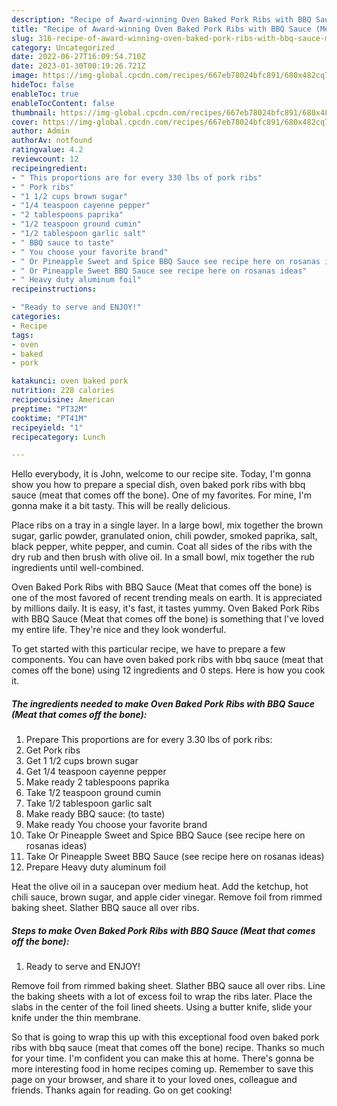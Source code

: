 ```yaml
---
description: "Recipe of Award-winning Oven Baked Pork Ribs with BBQ Sauce (Meat that comes off the bone)"
title: "Recipe of Award-winning Oven Baked Pork Ribs with BBQ Sauce (Meat that comes off the bone)"
slug: 316-recipe-of-award-winning-oven-baked-pork-ribs-with-bbq-sauce-meat-that-comes-off-the-bone
category: Uncategorized
date: 2022-06-27T16:09:54.710Z
date: 2023-01-30T00:19:26.721Z
image: https://img-global.cpcdn.com/recipes/667eb78024bfc891/680x482cq70/oven-baked-pork-ribs-with-bbq-sauce-meat-that-comes-off-the-bone-recipe-main-photo.jpg
hideToc: false
enableToc: true
enableTocContent: false
thumbnail: https://img-global.cpcdn.com/recipes/667eb78024bfc891/680x482cq70/oven-baked-pork-ribs-with-bbq-sauce-meat-that-comes-off-the-bone-recipe-main-photo.jpg
cover: https://img-global.cpcdn.com/recipes/667eb78024bfc891/680x482cq70/oven-baked-pork-ribs-with-bbq-sauce-meat-that-comes-off-the-bone-recipe-main-photo.jpg
author: Admin
authorAv: notfound
ratingvalue: 4.2
reviewcount: 12
recipeingredient:
- " This proportions are for every 330 lbs of pork ribs"
- " Pork ribs"
- "1 1/2 cups brown sugar"
- "1/4 teaspoon cayenne pepper"
- "2 tablespoons paprika"
- "1/2 teaspoon ground cumin"
- "1/2 tablespoon garlic salt"
- " BBQ sauce to taste"
- " You choose your favorite brand"
- " Or Pineapple Sweet and Spice BBQ Sauce see recipe here on rosanas ideas"
- " Or Pineapple Sweet BBQ Sauce see recipe here on rosanas ideas"
- " Heavy duty aluminum foil"
recipeinstructions:

- "Ready to serve and ENJOY!"
categories:
- Recipe
tags:
- oven
- baked
- pork

katakunci: oven baked pork 
nutrition: 228 calories
recipecuisine: American
preptime: "PT32M"
cooktime: "PT41M"
recipeyield: "1"
recipecategory: Lunch

---
```



Hello everybody, it is John, welcome to our recipe site. Today, I'm gonna show you how to prepare a special dish, oven baked pork ribs with bbq sauce (meat that comes off the bone). One of my favorites. For mine, I'm gonna make it a bit tasty. This will be really delicious.

Place ribs on a tray in a single layer. In a large bowl, mix together the brown sugar, garlic powder, granulated onion, chili powder, smoked paprika, salt, black pepper, white pepper, and cumin. Coat all sides of the ribs with the dry rub and then brush with olive oil. In a small bowl, mix together the rub ingredients until well-combined.

Oven Baked Pork Ribs with BBQ Sauce (Meat that comes off the bone) is one of the most favored of recent trending meals on earth. It is appreciated by millions daily. It is easy, it's fast, it tastes yummy. Oven Baked Pork Ribs with BBQ Sauce (Meat that comes off the bone) is something that I've loved my entire life. They're nice and they look wonderful.


To get started with this particular recipe, we have to prepare a few components. You can have oven baked pork ribs with bbq sauce (meat that comes off the bone) using 12 ingredients and 0 steps. Here is how you cook it.

<!--inarticleads1-->

##### The ingredients needed to make Oven Baked Pork Ribs with BBQ Sauce (Meat that comes off the bone):

1. Prepare  This proportions are for every 3.30 lbs of pork ribs:
1. Get  Pork ribs
1. Get 1 1/2 cups brown sugar
1. Get 1/4 teaspoon cayenne pepper
1. Make ready 2 tablespoons paprika
1. Take 1/2 teaspoon ground cumin
1. Take 1/2 tablespoon garlic salt
1. Make ready  BBQ sauce: (to taste)
1. Make ready  You choose your favorite brand
1. Take  Or Pineapple Sweet and Spice BBQ Sauce (see recipe here on rosanas ideas)
1. Take  Or Pineapple Sweet BBQ Sauce (see recipe here on rosanas ideas)
1. Prepare  Heavy duty aluminum foil


Heat the olive oil in a saucepan over medium heat. Add the ketchup, hot chili sauce, brown sugar, and apple cider vinegar. Remove foil from rimmed baking sheet. Slather BBQ sauce all over ribs. 

<!--inarticleads2-->

##### Steps to make Oven Baked Pork Ribs with BBQ Sauce (Meat that comes off the bone):


1. Ready to serve and ENJOY!

Remove foil from rimmed baking sheet. Slather BBQ sauce all over ribs. Line the baking sheets with a lot of excess foil to wrap the ribs later. Place the slabs in the center of the foil lined sheets. Using a butter knife, slide your knife under the thin membrane. 

So that is going to wrap this up with this exceptional food oven baked pork ribs with bbq sauce (meat that comes off the bone) recipe. Thanks so much for your time. I'm confident you can make this at home. There's gonna be more interesting food in home recipes coming up. Remember to save this page on your browser, and share it to your loved ones, colleague and friends. Thanks again for reading. Go on get cooking!
